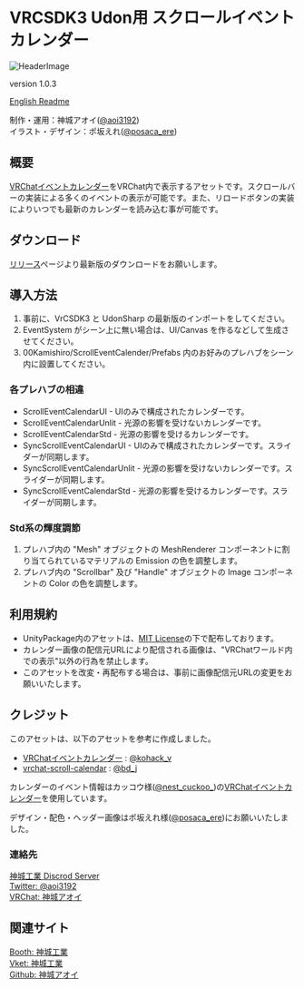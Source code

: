 # VRCSDK3 Udon用 スクロールイベントカレンダー
![HeaderImage](https://s2.booth.pm/b2209dbe-e926-43e3-ba9e-c8fe82d00574/i/2764234/0f50c7ee-b9bd-4a71-8222-0bfb97f44e5b_base_resized.jpg)

version 1.0.3  

[English Readme][00]

制作・運用：神城アオイ([@aoi3192][01])  
イラスト・デザイン：ポ坂えれ([@posaca_ere][02])  

## 概要
[VRChatイベントカレンダー][11]をVRChat内で表示するアセットです。スクロールバーの実装による多くのイベントの表示が可能です。また、リロードボタンの実装によりいつでも最新のカレンダーを読み込む事が可能です。  

## ダウンロード
[リリース][21]ページより最新版のダウンロードをお願いします。  

## 導入方法
1. 事前に、VrCSDK3 と UdonSharp の最新版のインポートをしてください。
2. EventSystem がシーン上に無い場合は、UI/Canvas を作るなどして生成させてください。  
3. 00Kamishiro/ScrollEventCalender/Prefabs 内のお好みのプレハブをシーン内に設置してください。  

### 各プレハブの相違
* ScrollEventCalendarUI - UIのみで構成されたカレンダーです。  
* ScrollEventCalendarUnlit - 光源の影響を受けないカレンダーです。  
* ScrollEventCalendarStd - 光源の影響を受けるカレンダーです。  
* SyncScrollEventCalendarUI - UIのみで構成されたカレンダーです。スライダーが同期します。  
* SyncScrollEventCalendarUnlit - 光源の影響を受けないカレンダーです。スライダーが同期します。  
* SyncScrollEventCalendarStd - 光源の影響を受けるカレンダーです。スライダーが同期します。  

### Std系の輝度調節
1. プレハブ内の "Mesh" オブジェクトの MeshRenderer コンポーネントに割り当てられているマテリアルの Emission の色を調整します。  
2. プレハブ内の "Scrollbar" 及び "Handle" オブジェクトの Image コンポーネントの Color の色を調整します。  

## 利用規約
* UnityPackage内のアセットは、[MIT License][61]の下で配布しております。  
* カレンダー画像の配信元URLにより配信される画像は、"VRChatワールド内での表示"以外の行為を禁止します。  
* このアセットを改変・再配布する場合は、事前に画像配信元URLの変更をお願いいたします。  

## クレジット
このアセットは、以下のアセットを参考に作成しました。
* [VRChatイベントカレンダー][71] : [@kohack_v][72]  
* [vrchat-scroll-calendar][73] : [@bd_j][74]  
  
カレンダーのイベント情報はカッコウ様([@nest_cuckoo_][75])の[VRChatイベントカレンダー][76]を使用しています。  
  
デザイン・配色・ヘッダー画像はポ坂えれ様([@posaca_ere][77])にお願いいたしました。  

### 連絡先
[神城工業 Discrod Server][81]  
[Twitter: @aoi3192][82]  
[VRChat: 神城アオイ][83]  

## 関連サイト
[Booth: 神城工業][91]  
[Vket: 神城工業][92]  
[Github: 神城アオイ][93]  

[00]:https://github.com/AoiKamishiro/VRChatUdon_ScrollEventCalendar/blob/publish/Assets/00Kamishiro/ScrollEventCalendar/README-en.md
[01]:https://twitter.com/aoi3192
[02]:https://twitter.com/posaca_ere
[11]:https://sites.google.com/view/vrchat-event
[21]:https://github.com/AoiKamishiro/VRChatUdon_ScrollEventCalendar/releases
[61]:LICENSE-MIT.txt
[71]:https://booth.pm/ja/items/1223535
[72]:https://twitter.com/kohack_v
[73]:https://github.com/bdunderscore/vrchat-scroll-calendar
[74]:https://twitter.com/bd_j
[75]:https://twitter.com/nest_cuckoo_
[76]:https://sites.google.com/view/vrchat-event
[77]:https://twitter.com/posaca_ere
[81]:https://discord.gg/NG3DxyYkCf
[82]:https://twitter.com/aoi3192
[83]:https://www.vrchat.com/home/user/usr_19514816-2cf8-43cc-a046-9e2d87d15af7
[91]:https://kamishirolab.booth.pm/
[92]:https://www.v-market.work/ec/shops/1810/detail/
[93]:https://github.com/AoiKamishiro